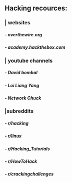 <h2>Hacking recources:
  <h3>| websites</h3>
    <h5>- overthewire.org</h5>
    <h5>- academy.hackthebox.com</h5>
  <h3>| youtube channels</h3>
    <h5>- David bombal</h5>
    <h5>- Loi Liang Yang</h5>
    <h5>- Network Chuck</h5>
  <h3>|subreddits</h3>
    <h5>- r/hacking</h5>
    <h5>- r/linux</h5>
    <h5>- r/Hacking_Tutorials</h5>
    <h5>- r/HowToHack</h5>
    <h5>- r/crackingchallenges</h5>
</h2>
